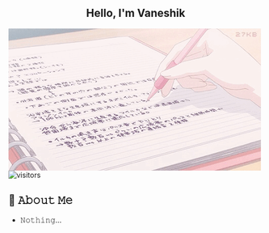 <h2 align="center">Hello, I'm Vaneshik</h2>

<img align="left" src="214793437000202.gif">

![visitors](https://visitor-badge-reloaded.herokuapp.com/badge?page_id=Vaneshik.Vaneshik&color=b19cd9)

## :book: 𝙰𝚋𝚘𝚞𝚝 𝙼𝚎

- 𝙽𝚘𝚝𝚑𝚒𝚗𝚐...




<!--
**Vaneshik/Vaneshik** is a ✨ _special_ ✨ repository because its `README.md` (this file) appears on your GitHub profile.

Here are some ideas to get you started:

- 🔭 I’m currently working on ...
- 🌱 I’m currently learning ...
- 👯 I’m looking to collaborate on ...
- 🤔 I’m looking for help with ...
- 💬 Ask me about ...
- 📫 How to reach me: ...
- 😄 Pronouns: ...
- ⚡ Fun fact: ...
-->
